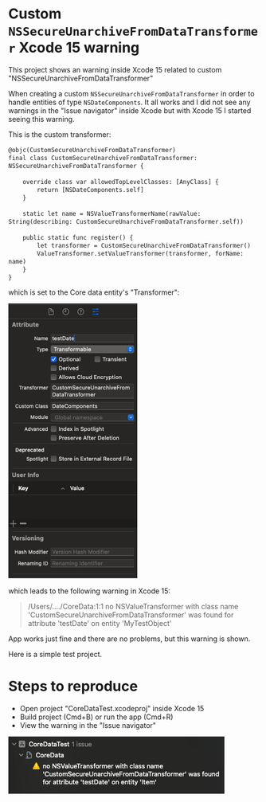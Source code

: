 # Custom `NSSecureUnarchiveFromDataTransformer` Xcode 15 warning

This project shows an warning inside Xcode 15 related to custom "NSSecureUnarchiveFromDataTransformer"

When creating a custom `NSSecureUnarchiveFromDataTransformer` in order to handle entities of type `NSDateComponents`. It all works and I did not see any warnings in the "Issue navigator" inside Xcode but with Xcode 15 I started seeing this warning.

This is the custom transformer:
```
@objc(CustomSecureUnarchiveFromDataTransformer)
final class CustomSecureUnarchiveFromDataTransformer: NSSecureUnarchiveFromDataTransformer {
    
    override class var allowedTopLevelClasses: [AnyClass] {
        return [NSDateComponents.self]
    }
    
    static let name = NSValueTransformerName(rawValue: String(describing: CustomSecureUnarchiveFromDataTransformer.self))
    
    public static func register() {
        let transformer = CustomSecureUnarchiveFromDataTransformer()
        ValueTransformer.setValueTransformer(transformer, forName: name)
    }
}
```

which is set to the Core data entity's "Transformer":

![Core data inspector](entity.png "Core data inspector")

which leads to the following warning in Xcode 15:


> /Users/..../CoreData:1:1 no NSValueTransformer with class name 'CustomSecureUnarchiveFromDataTransformer' was found for attribute 'testDate' on entity 'MyTestObject'

App works just fine and there are no problems, but this warning is shown.

Here is a simple test project.

# Steps to reproduce
- Open project "CoreDataTest.xcodeproj" inside Xcode 15
- Build project (Cmd+B) or run the app (Cmd+R)
- View the warning in the "Issue navigator"

![Xcode 15 warning](Xcode_15_warning.png "Xcode 15 warning")
